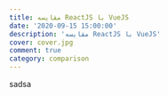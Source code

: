 ```yaml
---
title: مقایسه ReactJS با VueJS
date: '2020-09-15 15:00:00'
description: 'مقایسه ReactJS با VueJS'
cover: cover.jpg
comment: true
category: comparison
---
```


sadsa
